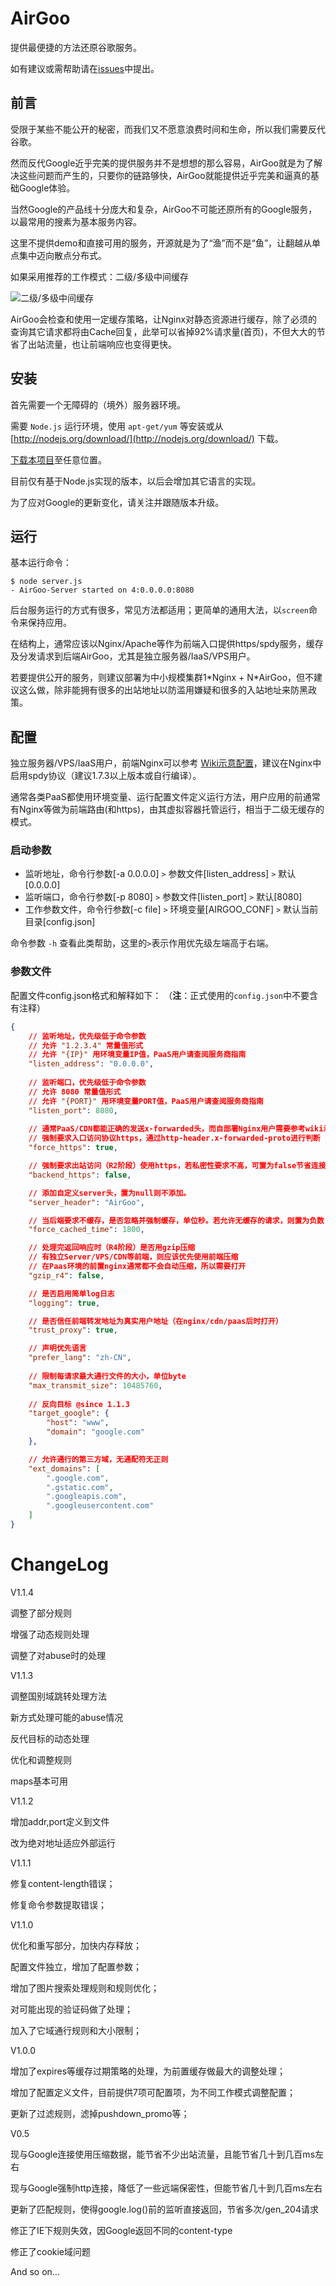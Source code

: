 # AirGoo

提供最便捷的方法还原谷歌服务。

如有建议或需帮助请在[issues](https://github.com/spance/AirGoo/issues)中提出。

## 前言

受限于某些不能公开的秘密，而我们又不愿意浪费时间和生命，所以我们需要反代谷歌。

然而反代Google近乎完美的提供服务并不是想想的那么容易，AirGoo就是为了解决这些问题而产生的，只要你的链路够快，AirGoo就能提供近乎完美和逼真的基础Google体验。

当然Google的产品线十分庞大和复杂，AirGoo不可能还原所有的Google服务，以最常用的搜素为基本服务内容。

这里不提供demo和直接可用的服务，开源就是为了“渔”而不是“鱼”，让翻越从单点集中迈向散点分布式。

如果采用推荐的工作模式：二级/多级中间缓存

![二级/多级中间缓存](https://i.imgur.com/nU5lCui.png)

AirGoo会检查和使用一定缓存策略，让Nginx对静态资源进行缓存，除了必须的查询其它请求都将由Cache回复，此举可以省掉92%请求量(首页)，不但大大的节省了出站流量，也让前端响应也变得更快。

## 安装

首先需要一个无障碍的（境外）服务器环境。

需要 `Node.js` 运行环境，使用 `apt-get/yum` 等安装或从 [http://nodejs.org/download/](http://nodejs.org/download/) 下载。

[下载本项目](https://github.com/spance/AirGoo/archive/master.zip)至任意位置。

目前仅有基于Node.js实现的版本，以后会增加其它语言的实现。

为了应对Google的更新变化，请关注并跟随版本升级。

## 运行

基本运行命令：

```
$ node server.js
- AirGoo-Server started on 4:0.0.0.0:8080
```

后台服务运行的方式有很多，常见方法都适用；更简单的通用大法，以`screen`命令来保持应用。

在结构上，通常应该以Nginx/Apache等作为前端入口提供https/spdy服务，缓存及分发请求到后端AirGoo，尤其是独立服务器/IaaS/VPS用户。

若要提供公开的服务，则建议部署为中小规模集群1\*Nginx + N\*AirGoo，但不建议这么做，除非能拥有很多的出站地址以防滥用嫌疑和很多的入站地址来防黑政策。

## 配置

独立服务器/VPS/IaaS用户，前端Nginx可以参考 [Wiki示意配置](https://github.com/spance/AirGoo/wiki)，建议在Nginx中启用spdy协议（建议1.7.3以上版本或自行编译）。

通常各类PaaS都使用环境变量、运行配置文件定义运行方法，用户应用的前通常有Nginx等做为前端路由(和https)，由其虚拟容器托管运行，相当于二级无缓存的模式。

### 启动参数

- 监听地址，命令行参数[-a 0.0.0.0] `>` 参数文件[listen_address] `>` 默认[0.0.0.0]
- 监听端口，命令行参数[-p 8080] `>` 参数文件[listen_port] `>` 默认[8080]
- 工作参数文件，命令行参数[-c file] `>` 环境变量[AIRGOO_CONF] `>` 默认当前目录[config.json]

命令参数 `-h` 查看此类帮助，这里的`>`表示作用优先级左端高于右端。

### 参数文件

配置文件config.json格式和解释如下： （**注**：正式使用的`config.json`中不要含有注释）

```json
{
    // 监听地址，优先级低于命令参数
    // 允许 "1.2.3.4" 常量值形式
    // 允许 "{IP}" 用环境变量IP值，PaaS用户请查阅服务商指南
    "listen_address": "0.0.0.0",
    
    // 监听端口，优先级低于命令参数
    // 允许 8080 常量值形式
    // 允许 "{PORT}" 用环境变量PORT值，PaaS用户请查阅服务商指南
    "listen_port": 8080,
    
	// 通常PaaS/CDN都能正确的发送x-forwarded头，而自部署Nginx用户需要参考wiki示意
	// 强制要求入口访问协议https，通过http-header.x-forwarded-proto进行判断
    "force_https": true,  

	// 强制要求出站访问（R2阶段）使用https，若私密性要求不高，可置为false节省连接时间
    "backend_https": false,  

	// 添加自定义server头，置为null则不添加。
    "server_header": "AirGoo",  

	// 当后端要求不缓存，是否忽略并强制缓存，单位秒。若允许无缓存的请求，则置为负数
    "force_cached_time": 1800,  

	// 处理完返回响应时（R4阶段）是否用gzip压缩
	// 有独立Server/VPS/CDN等前端，则应该优先使用前端压缩
	// 在Paas环境的前置nginx通常都不会自动压缩，所以需要打开
    "gzip_r4": false,  

	// 是否启用简单log日志
    "logging": true,  

	// 是否信任前端转发地址为真实用户地址（在nginx/cdn/paas后时打开）
    "trust_proxy": true,  

	// 声明优先语言
    "prefer_lang": "zh-CN",
    
	// 限制每请求最大通行文件的大小，单位byte
    "max_transmit_size": 10485760,  
    
    // 反向目标 @since 1.1.3
    "target_google": {
        "host": "www",
        "domain": "google.com"
    },

	// 允许通行的第三方域，无通配符无正则
    "ext_domains": [  
        ".google.com",
        ".gstatic.com",
        ".googleapis.com",
        ".googleusercontent.com"
    ]
}
```


# ChangeLog

V1.1.4

调整了部分规则

增强了动态规则处理

调整了对abuse时的处理

V1.1.3

调整国别域跳转处理方法

新方式处理可能的abuse情况

反代目标的动态处理

优化和调整规则

maps基本可用

V1.1.2

增加addr,port定义到文件

改为绝对地址适应外部运行

V1.1.1

修复content-length错误；

修复命令参数提取错误；

V1.1.0

优化和重写部分，加快内存释放；

配置文件独立，增加了配置参数；

增加了图片搜索处理规则和规则优化；

对可能出现的验证码做了处理；

加入了它域通行规则和大小限制；


V1.0.0

增加了expires等缓存过期策略的处理，为前置缓存做最大的调整处理；

增加了配置定义文件，目前提供7项可配置项，为不同工作模式调整配置；

更新了过滤规则，滤掉pushdown_promo等；

V0.5

现与Google连接使用压缩数据，能节省不少出站流量，且能节省几十到几百ms左右

现与Google强制http连接，降低了一些远端保密性，但能节省几十到几百ms左右

更新了匹配规则，使得google.log()前的监听直接返回，节省多次/gen_204请求

修正了IE下规则失效，因Google返回不同的content-type

修正了cookie域问题

And so on...
